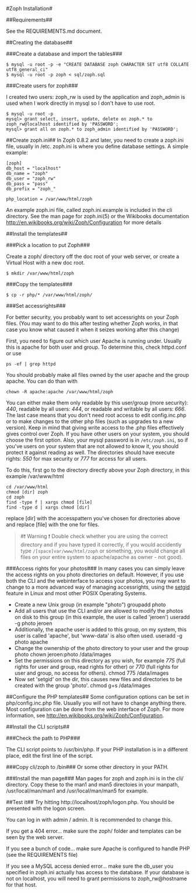#Zoph Installation#

##Requirements##

See the REQUIREMENTS.md document.

##Creating the database##

###Create a database and import the tables###

```
$ mysql -u root -p -e "CREATE DATABASE zoph CHARACTER SET utf8 COLLATE utf8_general_ci"
$ mysql -u root -p zoph < sql/zoph.sql
```

###Create users for zoph###

I created two users: zoph_rw is used by the application and zoph_admin is used when I work directly in mysql so I don't
have to use root.

```
$ mysql -u root -p
mysql> grant select, insert, update, delete on zoph.* to zoph_rw@localhost identified by 'PASSWORD';
mysql> grant all on zoph.* to zoph_admin identified by 'PASSWORD';
```

##Create zoph.ini##
In Zoph 0.8.2 and later, you need to create a zoph.ini file, usually in 
/etc. zoph.ini is where you define database settings. A simple example:

```
[zoph]
db_host = "localhost"
db_name = "zoph"
db_user = "zoph_rw"
db_pass = "pass"
db_prefix = "zoph_"

php_location = /var/www/html/zoph
```

An example zoph.ini file, called zoph.ini.example is included in the cli directory.
See the man page for zoph.ini(5) or the Wikibooks documentation http://en.wikibooks.org/wiki/Zoph/Configuration for more details

##Install the templates##

###Pick a location to put Zoph###

Create a zoph/ directory off the doc root of your web server, or create a Virtual Host with a new doc root.

```
$ mkdir /var/www/html/zoph
```

###Copy the templates###
```
$ cp -r php/* /var/www/html/zoph/
```
###Set accessrights###

For better security, you probably want to set accessrights on your Zoph files. (You may want to do this after testing whether Zoph works, in that case you know what caused it when it seizes working after this change)

First, you need to figure out which user Apache is running under. Usually this is apache for both user and group. To determine this, check httpd.conf or use

```
ps -ef | grep httpd
```

You should probably make all files owned by the user apache and the group apache. You can do than with

```
chown -R apache:apache /var/www/html/zoph 
```
You can either make them only readable by this user/group (more security): *440*, readable by all users: *444*, or readable and writable by all users: *666*. The last case means that you don't need root access to edit config.inc.php or to make changes to the other php files (such as upgrades to a new version). Keep in mind that giving write access to the .php files effectively gives control over Zoph. If you have other users on your system, you should choose the first option. Also, your mysql password is in `/etc/zoph.ini`, so if you've users on your system that are not allowed to know it, you should protect it against reading as well. The directories should have execute rights: *550* for max security or *777* for access for all users.

To do this, first go to the directory directly above your Zoph directory, in this example /var/www/html

```
cd /var/www/html
chmod [dir] zoph
cd zoph
find -type f | xargs chmod [file]
find -type d | xargs chmod [dir]
```
replace [dir] with the accesspattern you've chosen for directories above and replace [file] with the one for files.

> #:exclamation: Warning :exclamation:
> Double check whether you are using the correct directory and if you have typed it correctly, if you would 
> accidently type `/[space]var/www/html/zoph` or something, you would change all files on your entire system to 
> apache/apache as owner - not good).


###Access rights for your photos###
In many cases you can simply leave the access rights on you photo directories on default.
However, if you use both the CLI and the webinterface to access your photos, you may want to change to a more advanced way of managing accessrights, using the [setgid](https://en.wikipedia.org/wiki/Setgid#setgid_on_directories]) feature in Linux and most other POSIX Operating Systems.

* Create a new Unix group (in example "photo")
    groupadd photo
* Add all users that use the CLI and/or are allowed to modify the photos on disk to this group (in this example, the user is called 'jeroen')
    useradd -g photo jeroen
* Additionally, the apache user is added to this group, on my system, this user is called 'apache', but 'www-data' is also often used.
    useradd -g photo apache
* Change the ownership of the photo directory to your user and the group photo
    chown jeroen:photo /data/images
* Set the permissions on this directory as you wish, for example *775* (full rights for user and group, read rights for other) or *770* (full rights for user and group, no access for others).
    chmod 775 /data/images
* Now set 'setgid' on the dir, this causes new files and directories to be created with the group 'photo'.
    chmod g+s /data/images


##Configure the PHP templates##
Some configuration options can be set in php/config.inc.php file. Usually you will not have to change anything there. Most configuration can be done from the web interface of Zoph. For more information, see http://en.wikibooks.org/wiki/Zoph/Configuration.

##Install the CLI scripts##

###Check the path to PHP###

The CLI script points to /usr/bin/php.  If your PHP installation is in a different place, edit the first line of the script.

###Copy cli/zoph to /bin###
Or some other directory in your PATH.

###Install the man page###
Man pages for zoph and zoph.ini is in the cli/ directory. Copy these to the man1 and man5 directoies in your manpath, /usr/local/man/man1 and /usr/local/man/man5 for example.

##Test it##
Try hitting http://localhost/zoph/logon.php.  You should be presented with the logon screen.

You can log in with admin / admin. It is recommended to change this.

If you get a 404 error...
make sure the zoph/ folder and templates can be seen by the web server.

If you see a bunch of code...
make sure Apache is configured to handle PHP (see the REQUIREMENTS file)

If you see a MySQL access denied error...
make sure the db_user you specified in zoph.ini actually has access to the database.  If your database is not on localhost, you will need to grant permissions to zoph_rw@hostname for that host.
